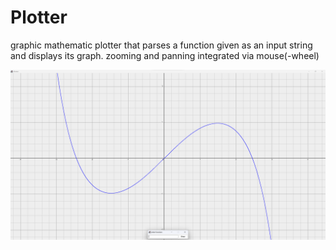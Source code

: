 # Plotter
graphic mathematic plotter that parses a function given as an input string and displays its graph.
zooming and panning integrated via mouse(-wheel)

![Screenshot](screenshot.png)
